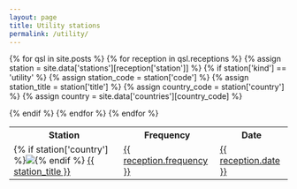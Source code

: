 ```yaml
---
layout: page
title: Utility stations
permalink: /utility/
---
```


<table>
<tr>
    <th>Station</th>
    <th>Frequency</th>
    <th>Date</th>
</tr>

{% for qsl in site.posts %}
{% for reception in qsl.receptions %}
{% assign station = site.data['stations'][reception['station']] %}
{% if station['kind'] == 'utility' %}
{% assign station_code = station['code'] %}
{% assign station_title = station['title'] %}
{% assign country_code = station['country'] %}
{% assign country = site.data['countries'][country_code] %}

<tr>
    <td>{% if station['country'] %}<img class="flag" src="{{ country['flag'] }}"/>{% endif %} <a href="/stations/{{ station_code }}.html">{{ station_title }}</a></td>
    <td><a href="{{ qsl.url }}">{{ reception.frequency }}</a></td>
    <td><a href="{{ qsl.url }}">{{ reception.date }}</a></td>
</tr>
{% endif %}
{% endfor %}
{% endfor %}

</table>
